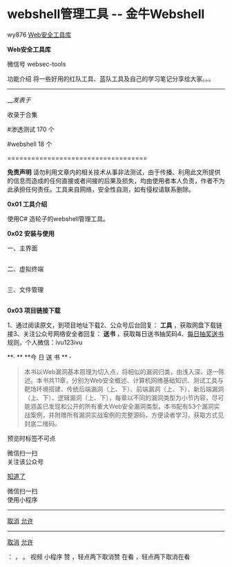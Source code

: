 #  webshell管理工具 -- 金牛Webshell

wy876  [ Web安全工具库 ](javascript:void\(0\);)

**Web安全工具库** ![]()

微信号 websec-tools

功能介绍 将一些好用的红队工具、蓝队工具及自己的学习笔记分享给大家。。。

____

___发表于_

收录于合集

#渗透测试 170 个

#webshell 18 个

===================================

 **免责声明**
请勿利用文章内的相关技术从事非法测试，由于传播、利用此文所提供的信息而造成的任何直接或者间接的后果及损失，均由使用者本人负责，作者不为此承担任何责任。工具来自网络，安全性自测，如有侵权请联系删除。  

 **0x01 工具介绍**

使用C# 造轮子的webshell管理工具。

 **0x02 安装与使用**

一、主界面  

![]()

二、虚拟终端

![]()

三、文件管理  

![]()

 **0x03 项目链接下载**

1、通过阅读原文，到项目地址下载2、公众号后台回复： **工具** ，获取网盘下载链接3、关注公众号网络安全者回复： **送书**
，获取每日送书抽奖码4、[每日抽奖送书](http://mp.weixin.qq.com/s?__biz=MzI4MDQ5MjY1Mg==&mid=2247508083&idx=3&sn=46da91b2af50c7ecd83dacce9ca10cdd&chksm=ebb54f70dcc2c666d4a92e1692628d4fd06ec0b4fe153edd599fab35aae019d93ce34250089e&scene=21#wechat_redirect)规则，个人微信：ivu123ivu  
  

 **·  ** **今 日 送 书  ** **·**

>
> 本书以Web漏洞基本原理为切入点，将相似的漏洞归类，由浅入深、逐一陈述。本书共11章，分别为Web安全概述、计算机网络基础知识、测试工具与靶场环境搭建、传统后端漏洞（上、下）、前端漏洞（上、下）、新后端漏洞（上、下）、逻辑漏洞（上、下），每章以不同的漏洞类型为小节内容，尽可能涵盖已发现和公开的所有重大Web安全漏洞类型。本书配有53个漏洞实战案例，并附赠所有漏洞实战案例的完整源码，方便读者学习，获取方式见封底二维码。

预览时标签不可点

微信扫一扫  
关注该公众号

[知道了](javascript:;)

微信扫一扫  
使用小程序

****

[取消](javascript:void\(0\);) [允许](javascript:void\(0\);)

****

[取消](javascript:void\(0\);) [允许](javascript:void\(0\);)

： ， 。   视频 小程序 赞 ，轻点两下取消赞 在看 ，轻点两下取消在看

